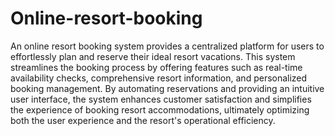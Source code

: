 # Online-resort-booking

An online resort booking system provides a centralized platform for users to effortlessly
plan and reserve their ideal resort vacations. This system streamlines the booking process
by offering features such as real-time availability checks, comprehensive resort
information, and personalized booking management. By automating reservations and
providing an intuitive user interface, the system enhances customer satisfaction and
simplifies the experience of booking resort accommodations, ultimately optimizing both
the user experience and the resort's operational efficiency.


